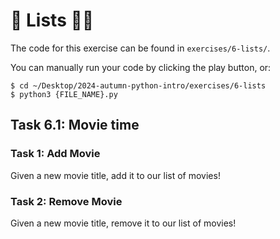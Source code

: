 # 💫 Lists 😵‍💫
The code for this exercise can be found in `exercises/6-lists/`.

You can manually run your code by clicking the play button, or:
```
$ cd ~/Desktop/2024-autumn-python-intro/exercises/6-lists
$ python3 {FILE_NAME}.py
```

## Task 6.1: Movie time
### Task 1: Add Movie
Given a new movie title, add it to our list of movies!

### Task 2: Remove Movie
Given a new movie title, remove it to our list of movies!

